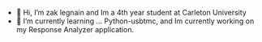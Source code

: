 - 👋 Hi, I’m zak legnain and Im a 4th year student at Carleton University
- 🌱 I’m currently learning ... Python-usbtmc, and Im currently working on my Response Analyzer application.

<!---
zlegnain/zlegnain is a ✨ special ✨ repository because its `README.md` (this file) appears on your GitHub profile.
You can click the Preview link to take a look at your changes.
--->
